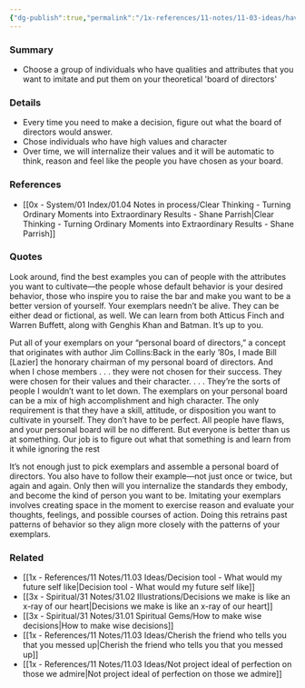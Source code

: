 ```yaml
---
{"dg-publish":true,"permalink":"/1x-references/11-notes/11-03-ideas/have-a-personal-board-of-directors-as-role-models-and-decision-makers/","title":"Have a personal board of directors as role models and decision makers","dgShowBacklinks":false}
---
```



### Summary
- Choose a group of individuals who have qualities and attributes that you want to imitate and put them on your theoretical 'board of directors'

### Details
- Every time you need to make a decision, figure out what the board of directors would answer. 
- Chose individuals who have high values and character
- Over time, we will internalize their values and it will be automatic to think, reason and feel like the people you have chosen as your board.

### References
- [[0x - System/01 Index/01.04 Notes in process/Clear Thinking - Turning Ordinary Moments into Extraordinary Results - Shane  Parrish\|Clear Thinking - Turning Ordinary Moments into Extraordinary Results - Shane  Parrish]]

### Quotes
Look around, find the best examples you can of people with the attributes you want to cultivate—the people whose default behavior is your desired behavior, those who inspire you to raise the bar and make you want to be a better version of yourself. Your exemplars needn’t be alive. They can be either dead or fictional, as well. We can learn from both Atticus Finch and Warren Buffett, along with Genghis Khan and Batman. It’s up to you.

Put all of your exemplars on your “personal board of directors,” a concept that originates with author Jim Collins:Back in the early ’80s, I made Bill [Lazier] the honorary chairman of my personal board of directors. And when I chose members . . . they were not chosen for their success. They were chosen for their values and their character. . . . They’re the sorts of people I wouldn’t want to let down.  The exemplars on your personal board can be a mix of high accomplishment and high character. The only requirement is that they have a skill, attitude, or disposition you want to cultivate in yourself. They don’t have to be perfect. All people have flaws, and your personal board will be no different. But everyone is better than us at something. Our job is to figure out what that something is and learn from it while ignoring the rest

It’s not enough just to pick exemplars and assemble a personal board of directors. You also have to follow their example—not just once or twice, but again and again. Only then will you internalize the standards they embody, and become the kind of person you want to be. Imitating your exemplars involves creating space in the moment to exercise reason and evaluate your thoughts, feelings, and possible courses of action. Doing this retrains past patterns of behavior so they align more closely with the patterns of your exemplars.

### Related
- [[1x - References/11 Notes/11.03 Ideas/Decision tool - What would my future self like\|Decision tool - What would my future self like]]
- [[3x - Spiritual/31 Notes/31.02 Illustrations/Decisions we make is like an x-ray of our heart\|Decisions we make is like an x-ray of our heart]]
- [[3x - Spiritual/31 Notes/31.01 Spiritual Gems/How to make wise decisions\|How to make wise decisions]]
- [[1x - References/11 Notes/11.03 Ideas/Cherish the friend who tells you that you messed up\|Cherish the friend who tells you that you messed up]]
- [[1x - References/11 Notes/11.03 Ideas/Not project ideal of perfection on those we admire\|Not project ideal of perfection on those we admire]]